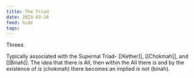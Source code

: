 ```yaml
---
title: The Triad
date: 2023-02-16
feed: hide
tags:
---
```

Threes.

Typically associated with the Supernal Triad- [[Kether]], [[Chokmah]], and [[Binah]]. The idea that there is All, then within the All there *is* and by the existence of *is* (chokmah) there becomes an implied *is not* (binah).
